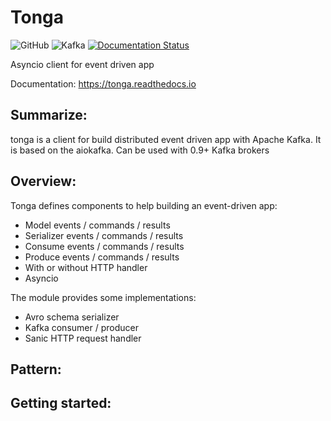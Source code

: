 # **Tonga**

![GitHub](https://img.shields.io/github/license/Qotto/tonga.svg?style=for-the-badge)
![Kafka](https://img.shields.io/static/v1.svg?label=kafka&message=1.0,%200.11,%200.10,%200.9&color=green&style=for-the-badge&logo=appveyor)
[![Documentation Status](https://readthedocs.org/projects/tonga/badge/?version=latest&style=for-the-badge)](https://tonga.readthedocs.io/en/latest/?badge=latest&style=for-the-badge)

Asyncio client for event driven app

Documentation: https://tonga.readthedocs.io

## Summarize:

tonga is a client for build distributed event driven app with Apache Kafka. It is based on the aiokafka.
Can be used with 0.9+ Kafka brokers

## Overview: 

Tonga defines components to help building an event-driven app:

* Model events / commands / results
* Serializer events / commands / results
* Consume events / commands / results
* Produce events / commands / results
* With or without HTTP handler
* Asyncio

The module provides some implementations:

* Avro schema serializer
* Kafka consumer / producer
* Sanic HTTP request handler


## Pattern:


## Getting started:
